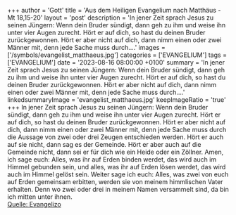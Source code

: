 +++
author = 'Gott'
title = 'Aus dem Heiligen Evangelium nach Matthäus - Mt 18,15-20'
layout = 'post'
description = 'In jener Zeit sprach Jesus zu seinen Jüngern: Wenn dein Bruder sündigt, dann geh zu ihm und weise ihn unter vier Augen zurecht. Hört er auf dich, so hast du deinen Bruder zurückgewonnen. Hört er aber nicht auf dich, dann nimm einen oder zwei Männer mit, denn jede Sache muss durch....'
images = ['/symbols/evangelist_matthaeus.jpg']
categories = ['EVANGELIUM']
tags = ['EVANGELIUM']
date = '2023-08-16 08:00:00 +0100'
summary = 'In jener Zeit sprach Jesus zu seinen Jüngern: Wenn dein Bruder sündigt, dann geh zu ihm und weise ihn unter vier Augen zurecht. Hört er auf dich, so hast du deinen Bruder zurückgewonnen. Hört er aber nicht auf dich, dann nimm einen oder zwei Männer mit, denn jede Sache muss durch....'
linkedsummaryImage = 'evangelist_matthaeus.jpg'
keepImageRatio = 'true'
+++
In jener Zeit sprach Jesus zu seinen Jüngern: Wenn dein Bruder sündigt, dann geh zu ihm und weise ihn unter vier Augen zurecht. Hört er auf dich, so hast du deinen Bruder zurückgewonnen.
Hört er aber nicht auf dich, dann nimm einen oder zwei Männer mit, denn jede Sache muss durch die Aussage von zwei oder drei Zeugen entschieden werden.<!--more-->
Hört er auch auf sie nicht, dann sag es der Gemeinde. Hört er aber auch auf die Gemeinde nicht, dann sei er für dich wie ein Heide oder ein Zöllner.
Amen, ich sage euch: Alles, was ihr auf Erden binden werdet, das wird auch im Himmel gebunden sein, und alles, was ihr auf Erden lösen werdet, das wird auch im Himmel gelöst sein.
Weiter sage ich euch: Alles, was zwei von euch auf Erden gemeinsam erbitten, werden sie von meinem himmlischen Vater erhalten.
Denn wo zwei oder drei in meinem Namen versammelt sind, da bin ich mitten unter ihnen.<br> [Quelle: Evangelizo](https://evangeliumtagfuertag.org/DE/gospel)